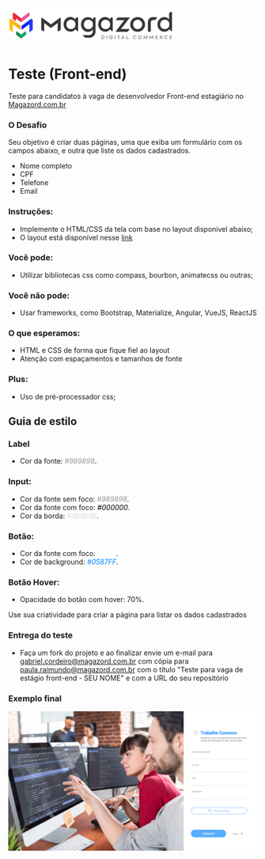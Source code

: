 ![Magazord](image/logo-magazord.png)

# Teste (Front-end)
Teste para candidatos à vaga de desenvolvedor Front-end estagiário no [Magazord.com.br](https://www.magazord.com.br)

### O Desafio

Seu objetivo é criar duas páginas, uma que exiba um formulário com os campos abaixo, e outra que liste os dados cadastrados.

* Nome completo
* CPF
* Telefone
* Email

### Instruções: 
 - Implemente o HTML/CSS da tela com base no layout disponível abaixo; 
 - O layout está disponível nesse [link](https://www.figma.com/proto/0BP9cWb3yAjdaWbjbvM6Gh/TASKS-MAGAZORD?page-id=1563%3A8525&node-id=1564%3A8526&viewport=241%2C48%2C0.52&scaling=contain)

### Você pode:
 - Utilizar bibliotecas css como compass, bourbon, animatecss ou outras;

### Você não pode:
 - Usar frameworks, como Bootstrap, Materialize, Angular, VueJS, ReactJS
 
### O que esperamos: 
 - HTML e CSS de forma que fique fiel ao layout
 - Atenção com espaçamentos e tamanhos de fonte

### Plus: 
 - Uso de pré-processador css; 

## Guia de estilo

### Label
 - Cor da fonte: <span style="color:#989898">*#989898*</span>.

### Input:
 - Cor da fonte sem foco: <span style="color:#989898">*#989898*</span>.
 - Cor da fonte com foco: <span style="color:#000000">*#000000*</span>.
 - Cor da borda: <span style="color:#DBDBDB">*#dbdbdb*</span>.

### Botão:
 - Cor da fonte com foco: <span style="color:#ffffff">*#ffffff*</span>.
 - Cor de background: <span style="color:#0587FF">*#0587FF*</span>.

### Botão Hover:
 - Opacidade do botão com hover: 70%.


Use sua criatividade para criar a página para listar os dados cadastrados 

### Entrega do teste
 - Faça um fork do projeto e ao finalizar envie um e-mail para [gabriel.cordeiro@magazord.com.br](mailto:gabriel.cordeiro@magazord.com.br) com cópia para [paula.raimundo@magazord.com.br](mailto:paula.raimundo@magazord.com.br) com o título "Teste para vaga de estágio front-end - SEU NOME" e com a URL do seu repositório

### Exemplo final

![Modelo Layout](image/modelo-layout.png)


